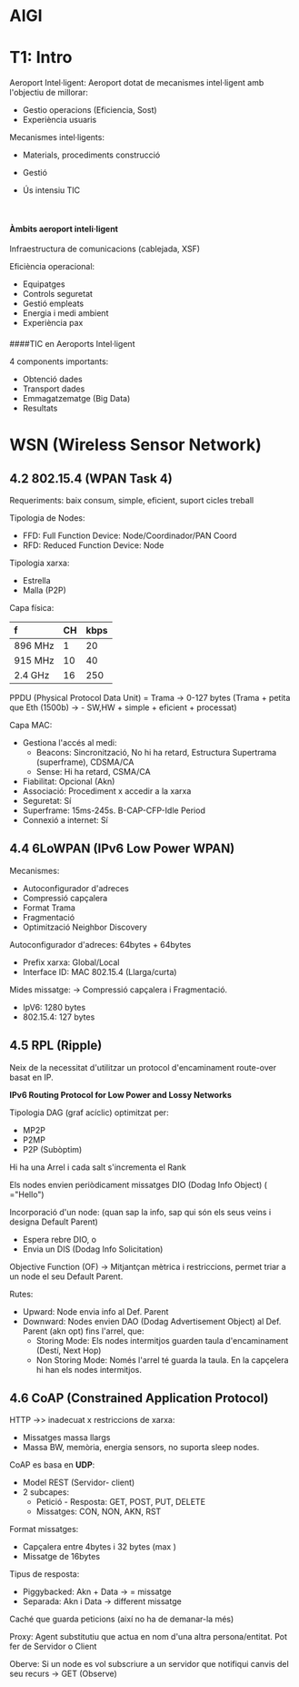 

# AIGI

# T1: Intro

Aeroport Intel·ligent: Aeroport dotat de mecanismes intel·ligent amb l'objectiu de millorar:

* Gestio operacions (Eficiencia, Sost)
* Experiència usuaris

Mecanismes intel·ligents:

* Materials, procediments construcció

* Gestió

* Ús intensiu TIC

  ​

#### Àmbits aeroport  inteli·ligent

Infraestructura de comunicacions (cablejada, XSF)

Eficiència operacional:

* Equipatges
* Controls seguretat
* Gestió empleats
* Energia i medi ambient
* Experiència pax

####  

####TIC en Aeroports Intel·ligent

4 components importants:

* Obtenció dades
* Transport dades
* Emmagatzematge (Big Data)
* Resultats













# WSN (Wireless Sensor Network)





## 4.2 802.15.4 (WPAN Task 4)

Requeriments: baix consum, simple, eficient, suport cicles treball

Tipologia de Nodes:

* FFD: Full Function Device: Node/Coordinador/PAN Coord
* RFD: Reduced Function Device: Node

Tipologia xarxa:

* Estrella
* Malla (P2P)

Capa física:

| f       | CH   | kbps |
| :------ | ---- | ---- |
| 896 MHz | 1    | 20   |
| 915 MHz | 10   | 40   |
| 2.4 GHz | 16   | 250  |

PPDU (Physical Protocol Data Unit) = Trama -> 0-127 bytes (Trama + petita que Eth (1500b) -> - SW,HW + simple + eficient + processat)

Capa MAC: 

* Gestiona l'accés al medi:
  * Beacons: Sincronització, No hi ha retard, Estructura Supertrama (superframe), CDSMA/CA
  * Sense: Hi ha retard, CSMA/CA
* Fiabilitat: Opcional (Akn)
* Associació: Procediment x accedir a la xarxa
* Seguretat: Sí
* Superframe: 15ms-245s. B-CAP-CFP-Idle Period
* Connexió a internet: Sí











## 4.4 6LoWPAN (IPv6 Low Power WPAN)

Mecanismes:

* Autoconfigurador d'adreces
* Compressió capçalera
* Format Trama
* Fragmentació
* Optimització Neighbor Discovery

Autoconfigurador d'adreces:	     64bytes + 64bytes

* Prefix xarxa: Global/Local
* Interface ID: MAC 802.15.4 (Llarga/curta)

Mides missatge:     -> Compressió capçalera i Fragmentació.

+ IpV6: 1280 bytes
+ 802.15.4: 127 bytes





## 4.5 RPL (Ripple)

Neix de la necessitat d'utilitzar un protocol d'encaminament route-over basat en IP.

**IPv6 Routing Protocol for Low Power and Lossy Networks**

Tipologia DAG (graf acíclic) optimitzat per:

* MP2P
* P2MP
* P2P (Subòptim)

Hi ha una Arrel i cada salt s'incrementa el Rank

Els nodes envien periòdicament missatges DIO (Dodag Info Object)  ( ="Hello")

Incorporació d'un node: (quan sap la info, sap qui són els seus veins i designa Default Parent)

* Espera rebre DIO, o
* Envia un DIS (Dodag Info Solicitation)

Objective Function (OF) -> Mitjantçan mètrica i restriccions, permet triar a un node el seu Default Parent.

Rutes:

* Upward: Node envia info al Def. Parent
* Downward: Nodes envien DAO (Dodag Advertisement Object) al Def. Parent (akn opt) fins l'arrel, que:
  * Storing Mode: Els nodes intermitjos guarden taula d'encaminament (Destí, Next Hop)
  * Non Storing Mode: Només l'arrel té guarda la taula. En la capçelera hi han els nodes intermitjos.













## 4.6 CoAP (Constrained Application Protocol)

HTTP ->> inadecuat x restriccions de xarxa:

* Missatges massa llargs
* Massa BW, memòria, energia sensors, no suporta sleep nodes.

CoAP es basa en **UDP**:

* Model REST (Servidor- client)
* 2 subcapes:
  * Petició - Resposta: GET, POST, PUT, DELETE
  * Missatges: CON, NON, AKN, RST

Format missatges:

* Capçalera entre 4bytes i 32 bytes (max )
* Missatge de 16bytes

Tipus de resposta:

* Piggybacked: Akn + Data -> = missatge
* Separada: Akn i Data -> different missatge

Caché que guarda peticions (així no ha de demanar-la més)

Proxy: Agent substitutiu que actua en nom d'una altra persona/entitat. Pot fer de Servidor o Client

Oberve: Si un node es vol subscriure a un servidor que notifiqui canvis del seu recurs -> GET (Observe)

